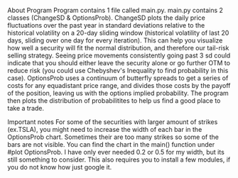 About Program
Program contains 1 file called main.py. main.py contains 2 classes (ChangeSD & OptionsProb). 
ChangeSD plots the daily price fluctuations over the past year in standard deviations relative to the historical volatility on a 20-day sliding window (historical volatility of last 20 days, sliding over one day for every iteration). This can help you visualize how well a security will fit the normal distribution, and therefore our tail-risk selling strategy. Seeing price movements consistently going past 3 sd could indicate that you should either leave the security alone or go further OTM to reduce risk (you could use Chebyshev's Inequality to find probability in this case). OptionsProb uses a continuum of butterfly spreads to get a series of costs for any equadistant price range, and divides those costs by the payoff of the position, leaving us with the options implied probability. The program then plots the distribution of probabilitites to help us find a good place to take a trade. 



Important notes
For some of the securities with larger amount of strikes (ex.TSLA), you might need to increase the width of each bar in the OptionsProb chart. Sometimes their are too many strikes so some of the bars are not visible. You can find the chart in the main() function under #plot OptionsProb. I have only ever needed 0.2 or 0.5 for my width, but its still something to consider.
This also requires you to install a few modules, if you do not know how just google it.
